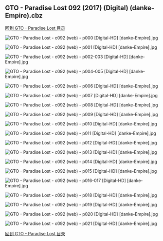 ## GTO - Paradise Lost 092 (2017) (Digital) (danke-Empire).cbz


[回到 GTO - Paradise Lost 目录](https://github.com/alicewish/markdown/blob/master/series/GTO-Paradise-Lost.md)


![GTO - Paradise Lost - c092 (web) - p000 [Digital-HD] [danke-Empire].jpg](https://wx1.sinaimg.cn/large/6a9fdecagy1fog50nrdlhj21j82cwtpd.jpg)

![GTO - Paradise Lost - c092 (web) - p001 [Digital-HD] [danke-Empire].jpg](https://wx1.sinaimg.cn/large/6a9fdecagy1fog50vauyrj21kl2cwb2a.jpg)

![GTO - Paradise Lost - c092 (web) - p002-003 [Digital-HD] [danke-Empire].jpg](https://wx1.sinaimg.cn/large/6a9fdecagy1fog516vupsj21kw16oqv8.jpg)

![GTO - Paradise Lost - c092 (web) - p004-005 [Digital-HD] [danke-Empire].jpg](https://wx1.sinaimg.cn/large/6a9fdecagy1fog51ixeagj21kw16oqv8.jpg)

![GTO - Paradise Lost - c092 (web) - p006 [Digital-HD] [danke-Empire].jpg](https://wx1.sinaimg.cn/large/6a9fdecagy1fog51pvu84j21kl2cwnpd.jpg)

![GTO - Paradise Lost - c092 (web) - p007 [Digital-HD] [danke-Empire].jpg](https://wx1.sinaimg.cn/large/6a9fdecagy1fog51xtgrwj21kl2cwnpd.jpg)

![GTO - Paradise Lost - c092 (web) - p008 [Digital-HD] [danke-Empire].jpg](https://wx1.sinaimg.cn/large/6a9fdecagy1fog523w3tdj21kl2cwhdt.jpg)

![GTO - Paradise Lost - c092 (web) - p009 [Digital-HD] [danke-Empire].jpg](https://wx1.sinaimg.cn/large/6a9fdecagy1fog52aio3rj21kl2cwnpd.jpg)

![GTO - Paradise Lost - c092 (web) - p010 [Digital-HD] [danke-Empire].jpg](https://wx1.sinaimg.cn/large/6a9fdecagy1fog52h2rdbj21kl2cwkjl.jpg)

![GTO - Paradise Lost - c092 (web) - p011 [Digital-HD] [danke-Empire].jpg](https://wx1.sinaimg.cn/large/6a9fdecagy1fog52o43p3j21kl2cwqv5.jpg)

![GTO - Paradise Lost - c092 (web) - p012 [Digital-HD] [danke-Empire].jpg](https://wx1.sinaimg.cn/large/6a9fdecagy1fog52vk74vj21kl2cw7wi.jpg)

![GTO - Paradise Lost - c092 (web) - p013 [Digital-HD] [danke-Empire].jpg](https://wx1.sinaimg.cn/large/6a9fdecagy1fog533n8q7j21kl2cwx6p.jpg)

![GTO - Paradise Lost - c092 (web) - p014 [Digital-HD] [danke-Empire].jpg](https://wx1.sinaimg.cn/large/6a9fdecagy1fog538xs85j21kl2cwqv5.jpg)

![GTO - Paradise Lost - c092 (web) - p015 [Digital-HD] [danke-Empire].jpg](https://wx1.sinaimg.cn/large/6a9fdecagy1fog53g3xr2j21kl2cwx6p.jpg)

![GTO - Paradise Lost - c092 (web) - p016-017 [Digital-HD] [danke-Empire].jpg](https://wx1.sinaimg.cn/large/6a9fdecagy1fog53twkh8j21kw16ox6r.jpg)

![GTO - Paradise Lost - c092 (web) - p018 [Digital-HD] [danke-Empire].jpg](https://wx1.sinaimg.cn/large/6a9fdecagy1fog540u5rgj21kl2cwu0x.jpg)

![GTO - Paradise Lost - c092 (web) - p019 [Digital-HD] [danke-Empire].jpg](https://wx1.sinaimg.cn/large/6a9fdecagy1fog548l4qsj21kl2cwu0x.jpg)

![GTO - Paradise Lost - c092 (web) - p020 [Digital-HD] [danke-Empire].jpg](https://wx1.sinaimg.cn/large/6a9fdecagy1fog54ff3c6j21kl2cwnpd.jpg)

![GTO - Paradise Lost - c092 (web) - p021 [Digital-HD] [danke-Empire].jpg](https://wx1.sinaimg.cn/large/6a9fdecagy1fog54o7antj21kl2cwnpd.jpg)

[回到 GTO - Paradise Lost 目录](https://github.com/alicewish/markdown/blob/master/series/GTO-Paradise-Lost.md)

